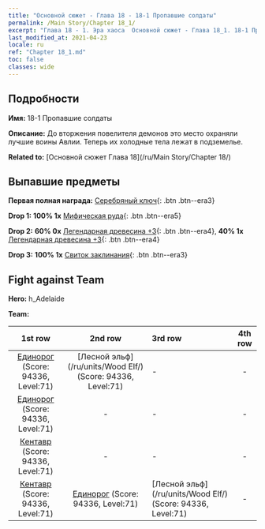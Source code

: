 ```yaml
---
title: "Основной сюжет - Глава 18 - 18-1 Пропавшие солдаты"
permalink: /Main Story/Chapter 18_1/
excerpt: "Глава 18 - 1. Эра хаоса  Основной сюжет - Глава 18_1. 18-1 Пропавшие солдаты"
last_modified_at: 2021-04-23
locale: ru
ref: "Chapter 18_1.md"
toc: false
classes: wide
---
```


## Подробности

 **Имя:** 18-1 Пропавшие солдаты

 **Описание:** До вторжения повелителя демонов это место охраняли лучшие воины Авлии. Теперь их холодные тела лежат в подземелье.

 **Related to:** [Основной сюжет Глава 18](/ru/Main Story/Chapter 18/)

## Выпавшие предметы

 **Первая полная награда:** [Серебряный ключ](/ItemsRU/con_693/){: .btn .btn--era3}

 **Drop 1:** **100% 1x** [Мифическая руда](/ItemsRU/mat_61/){: .btn .btn--era5}

 **Drop 2:** **60% 0x** [Легендарная древесина +3](/ItemsRU/mat_55/){: .btn .btn--era4}, **40% 1x** [Легендарная древесина +3](/ItemsRU/mat_55/){: .btn .btn--era4}

 **Drop 3:** **100% 1x** [Свиток заклинания](/ItemsRU/con_694/){: .btn .btn--era3}


## Fight against Team
 **Hero:** h_Adelaide

 **Team:**


  | 1st row | 2nd row | 3rd row | 4th row |
  |:----:|:----:|:----|:----:|
  | [Единорог](/ru/units/Unicorn/) (Score: 94336, Level:71)  | [Лесной эльф](/ru/units/Wood Elf/) (Score: 94336, Level:71)  | - | - |
  | [Единорог](/ru/units/Unicorn/) (Score: 94336, Level:71)  | - | - | - |
  | [Кентавр](/ru/units/Centaur/) (Score: 94336, Level:71)  | - | - | - |
  | [Кентавр](/ru/units/Centaur/) (Score: 94336, Level:71)  | [Единорог](/ru/units/Unicorn/) (Score: 94336, Level:71)  | [Лесной эльф](/ru/units/Wood Elf/) (Score: 94336, Level:71)  | - |


